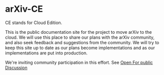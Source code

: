 # arXiv-CE

CE stands for Cloud Edition.

This is the public documentation site for the project to move arXiv to the cloud. We will use this place to share our plans with the arXiv community, and also seek feedback and suggestions from the community. We will try to keep this site up to date as our plans become implementations and as our implementations are put into production.

We're inviting community participation in this effort. See [Open For public Discussion](About_this_site/Public_Forum) 
